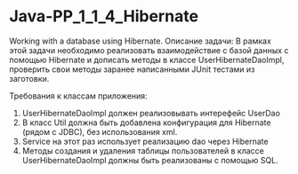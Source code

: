 # Java-PP_1_1_4_Hibernate
Working with a database using Hibernate.
Описание задачи:
В рамках этой задачи необходимо реализовать взаимодействие с базой данных с помощью Hibernate и дописать методы в классе UserHibernateDaoImpl, проверить свои методы заранее написанными JUnit тестами из заготовки.

Требования к классам приложения:
1) UserHibernateDaoImpl должен реализовывать интерефейс UserDao
2) В класс Util должна быть добавлена конфигурация для Hibernate (рядом с JDBC), без использования xml.
3) Service на этот раз использует реализацию dao через Hibernate
4) Методы создания и удаления таблицы пользователей в классе UserHibernateDaoImpl должны быть реализованы с помощью SQL.
